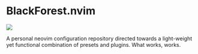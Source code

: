 # BlackForest.nvim

![](https://p0.piqsels.com/preview/786/347/690/4k-wallpaper-conifers-desktop-wallpaper-environment-thumbnail.jpg)

A personal neovim configuration repository directed towards a light-weight yet functional combination of presets and plugins. What works, works.
